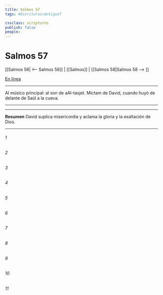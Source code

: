 ```yaml
---
title: Salmos 57
tags: #Escrituras\AntiguoT

cssclass: scriptures
publish: false
people:
---
```


# Salmos 57
[[Salmos 56| <-- Salmos 56]] | [[Salmos]] | [[Salmos 58|Salmos 58 --> ]]

[En línea](https://churchofjesuschrist.org/study/scriptures/ot/ps/57?lang=spa)

---
Al músico principal: al son de aAl-tasjet. Mictam de David, cuando huyó de delante de Saúl a la cueva.

---

---
__Resumen__
David suplica misericordia y aclama la gloria y la exaltación de Dios.

---
###### 1 


###### 2 


###### 3 


###### 4 


###### 5 


###### 6 


###### 7 


###### 8 


###### 9 


###### 10 


###### 11 


